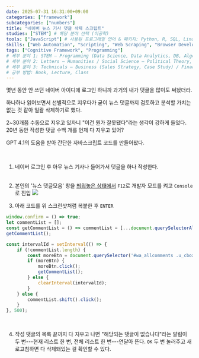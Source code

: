 ```yaml
---
date: 2025-07-31 16:31:00+09:00
categories: ["framework"]
subcategories: ["numbers"]
title: "네이버 뉴스 기사 댓글 삭제 스크립트"
studies: ["STEM"] # 해당 분야 선택 (이공학)
tools: ["JavaScript"] # 사용된 프로그래밍 언어 & 패키지: Python, R, SQL, Linux, LaTeX, JavaScript, C, C++, HTML, Hugo
skills: ["Web Automation", "Scripting", "Web Scraping", "Browser Developer Tools", "DOM Manipulation", "Automation Scripting", "Problem Solving", "Data Cleaning"] # 발행 전 AI 돌려서 링크드인 공식 카테고리 및 skill taxonomy 기준으로 핵심 quantitative/qualitative/technical/academic skill set 만 ["skill1", "skill2", ...] 1열 형태로 추출
tags: ["Cognitive Framework", "Programming"]
# 세부 분야 1: STEM ― Programming (Data Science, Data Analytics, DB, Algorithm, ML, AI) / Mathematics / Statistics;
# 세부 분야 2: Letters ― Humanities / Social Science ― Political Theory, Legal Theory, Economics (Macroeconomics, Microeconomics);
# 세부 분야 3: Technicals ― Business (Sales Strategy, Case Study) / Finance (Equity Analysis, Fixed Income Analysis, Accounting) / Marketing (Branding, Positioning, Consumer Behavior, Marketing Analytics, Marketing Research);
# 공부 방법: Book, Lecture, Class
---
```


몇년 동안 안 쓰던 네이버 아이디에 로그인 하니까 과거의 내가 댓글을 많이도 써놨더라.

하나하나 읽어보면서 선별적으로 지우다가 굳이 뉴스 댓글까지 검토하고 분석할 가치는 없는 것 같아 일괄 삭제하기로 했다.

2~30개쯤 수동으로 지우고 있자니 <span class="quote">"이건 뭔가 잘못됐다"</span>라는 생각이 강하게 들었다. 20년 동안 작성한 댓글 수백 개를 언제 다 지우고 있어?

GPT 4.1의 도움을 받아 간단한 자바스크립트 코드를 만들어봤다.

<br>

1. 네이버 로그인 후 아무 뉴스 기사나 들어가서 댓글을 하나 작성한다. <br><br>

2. 본인의 '뉴스 댓글모음' 창을 <u>띄워놓은 상태에서</u> `F12`로 개발자 모드를 켜고 `Console`로 진입
![](https://i.imgur.com/RPHktGb.png) <br>

3. 아래 코드를 위 스크린샷처럼 복붙한 후 `ENTER`
```js
window.confirm = () => true;
let commentList = [];
const getCommentList = () => commentList = [...document.querySelectorAll('#cbox_module_wai_u_cbox_content_wrap_tabpanel a.u_cbox_btn_delete')];
getCommentList();

const intervalId = setInterval(() => {
    if (!commentList.length) {
        const moreBtn = document.querySelector('#wa_allcomments .u_cbox_paginate.is_more_button > a');
        if (moreBtn) {
            moreBtn.click();
            getCommentList();
        } else {
            clearInterval(intervalId);
        }
    } else {
        commentList.shift().click();
    }
}, 500);
```
<br>

4. 작성 댓글의 목록 끝까지 다 지우고 나면 <span class="quote">"해당되는 댓글이 없습니다"</span>라는 알림이 두 번---<span class="append">현재 리스트 한 번, 전체 리스트 한 번</span>---연달아 뜬다. `OK` 두 번 눌러주고 새로고침하면 다 삭제돼있는 걸 확인할 수 있다.